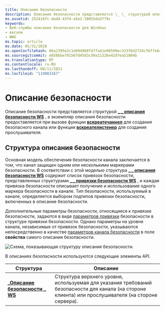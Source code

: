 ```yaml
---
title: Описание безопасности
description: Описание безопасности представляется \_ \_ структурой описания безопасности WS, а экземпляр описания безопасности предоставляется при вызове функции вскреатечаннел для создания безопасного канала или функции вскреателистенер для создания прослушивателя.
ms.assetid: 252418fc-dad4-43f4-a5e2-38055da3779c
keywords:
- Веб-службы описания безопасности для Windows
- ввсапи
- WWS
ms.topic: article
ms.date: 05/31/2018
ms.openlocfilehash: 66a2395e2c1e894968f47fa41e98599ec333f6d2724cf6ffe6cbc5219396bca6
ms.sourcegitcommit: e858bbe701567d4583c50a11326e42d7ea51804b
ms.translationtype: MT
ms.contentlocale: ru-RU
ms.lasthandoff: 08/11/2021
ms.locfileid: "119083167"
---
```

# <a name="security-description"></a>Описание безопасности

Описание безопасности представляется структурой [**\_ \_ описания безопасности WS**](/windows/desktop/api/WebServices/ns-webservices-ws_security_description) , а экземпляр описания безопасности предоставляется при вызове функции [**вскреатечаннел**](/windows/desktop/api/WebServices/nf-webservices-wscreatechannel) для создания безопасного канала или функции [**вскреателистенер**](/windows/desktop/api/WebServices/nf-webservices-wscreatelistener) для создания прослушивателя.


## <a name="structure-of-a-security-description"></a>Структура описания безопасности

Основная модель обеспечения безопасности канала заключается в том, что канал защищен одним или несколькими маркерами безопасности. В соответствии с этой моделью структура [**\_ \_ описания безопасности WS**](/windows/desktop/api/WebServices/ns-webservices-ws_security_description) содержит список привязок безопасности, представленных структурами [**\_ \_ привязки безопасности WS**](/windows/desktop/api/WebServices/ns-webservices-ws_security_binding) , и каждая привязка безопасности описывает получение и использование одного маркера безопасности в канале. Тип безопасности, используемый в канале, определяется выбором подтипов привязки безопасности, включенных в описание безопасности.

Дополнительные параметры безопасности, относящиеся к привязке безопасности, задаются в виде [параметров привязки](security-binding-settings.md) безопасности в структуре привязки безопасности. Однако параметры на уровне канала, независимые от привязок безопасности, указываются непосредственно в качестве [параметров канала безопасности](security-channel-settings.md) в поле **свойства** самого описания безопасности.

![Схема, показывающая структуру описания безопасности.](images/securitydescription.png)

В описаниях безопасности используются следующие элементы API.

| Структура                                                    | Описание                                                                                                                              |
|--------------------------------------------------------------|------------------------------------------------------------------------------------------------------------------------------------------|
| [**\_Описание безопасности \_ WS**](/windows/desktop/api/WebServices/ns-webservices-ws_security_description) | Структура верхнего уровня, используемая для указания требований безопасности для канала (на стороне клиента) или прослушивателя (на стороне сервера). |



 

 

 




